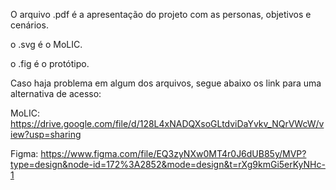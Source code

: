O arquivo .pdf é a apresentação do projeto com as personas, objetivos e cenários.

o .svg é o MoLIC.

o .fig é o protótipo.

Caso haja problema em algum dos arquivos, segue abaixo os link para uma alternativa de acesso:

MoLIC: https://drive.google.com/file/d/128L4xNADQXsoGLtdviDaYvkv_NQrVWcW/view?usp=sharing

Figma: https://www.figma.com/file/EQ3zyNXw0MT4r0J6dUB85y/MVP?type=design&node-id=172%3A2852&mode=design&t=rXg9kmGi5erKyNHc-1
